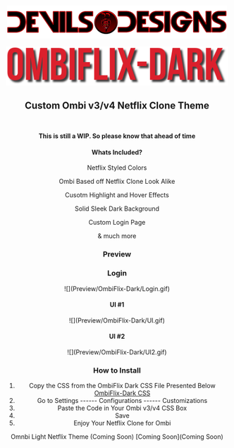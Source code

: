 <div align="center">
  <img src="https://github.com/DevilsDesigns/Jellyfin-DarkFlix-Theme/blob/main/Logos/DevilsDesigns-Logo-Github.png?raw=true" height="75" width="500"><br>



![](Preview/OmbiFlix-Dark/OmbiFlix-Logo.png)<br>


<div align="center">
<h2>Custom Ombi v3/v4 Netflix Clone Theme</h2> <br>


<div align="center">


**This is still a WIP. So please know that ahead of time**<br>




</div>



<div align="center">
<h4>Whats Included?</h4>
 
 Netflix Styled Colors<br>
 
 
 Ombi Based off Netflix Clone Look Alike<br>
 
 
 Cusotm Highlight and Hover Effects<br>
 
 
 Solid Sleek Dark Background<br>
 
 
 Custom Login Page<br>
 
 
 & much more<br>

</div>



<div align="center"><h3>Preview</h3>



<h3>Login</h3>
![](Preview/OmbiFlix-Dark/Login.gif)<br>



<h4>UI #1</h4>
![](Preview/OmbiFlix-Dark/UI.gif)<br>




<h4>UI #2</h4>
![](Preview/OmbiFlix-Dark/UI2.gif)<br>




 
<h3>How to Install</h3>


 1. Copy the CSS from the OmbiFlix Dark CSS File Presented Below <br>
 [OmbiFlix-Dark CSS](https://github.com/DevilsDesigns/OmbiFlix-Themes/blob/main/OmbiFlix-Dark/OmbiFlix-Dark.css) <br>
 2. Go to Settings ------ Configurations ------ Customizations <br>
 3. Paste the Code in Your Ombi v3/v4 CSS Box <br>
 4. Save <br>
 5. Enjoy Your Netflix Clone for Ombi<br>

</div>



<div align="center">
  Omnbi Light Netflix Theme (Coming Soon)
[Coming Soon](Coming Soon)
  </div>
